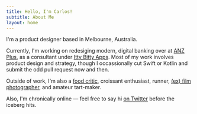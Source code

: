 ```yaml
---
title: Hello, I'm Carlos!
subtitle: About Me
layout: home
---
```


I'm a product designer based in Melbourne, Australia.

Currently, I'm working on redesiging modern, digital banking over at [ANZ Plus](https://www.anz.com.au/plus/), as a consultant under [Itty Bitty Apps](https://www.ittybittyapps.com). Most of my work involves product design and strategy, though I occassionally cut Swift or Kotlin and submit the odd pull request now and then.

Outside of work, I'm also a [food critic](https://food-spots.com.au/), croissant enthusiast, runner, [(ex) film photographer](https://instagram.com/cjmlgrto), and amateur tart-maker.

Also, I'm chronically online — feel free to say hi [on Twitter](https://twitter.com/cjmlgrto) before the iceberg hits.
